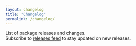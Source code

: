 ```yaml
---
layout: changelog
title: "Changelog"
permalink: /changelog/
---
```


List of package releases and changes.  
Subscribe to [releases feed](https://feeds.feedburner.com/laravel-playcoinrpc) to stay updated on new releases.